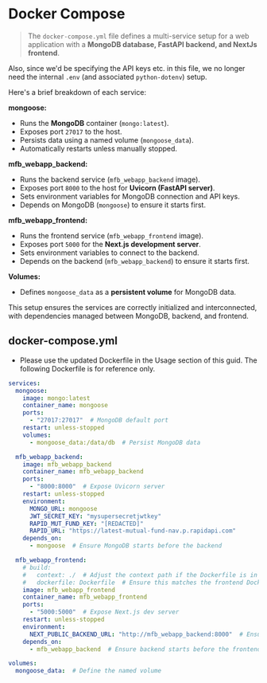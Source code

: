 # Docker Compose

> The `docker-compose.yml` file defines a multi-service setup for a web application with a **MongoDB database, FastAPI backend, and NextJs frontend**. 

Also, since we'd be specifying the API keys etc. in this file, we no longer need the internal `.env` (and associated `python-dotenv`) setup. 

Here's a brief breakdown of each service:

**mongoose:**

- Runs the **MongoDB** container (`mongo:latest`).
- Exposes port `27017` to the host.
- Persists data using a named volume (`mongoose_data`).
- Automatically restarts unless manually stopped.

**mfb_webapp_backend:**

- Runs the backend service (`mfb_webapp_backend` image).
- Exposes port `8000` to the host for **Uvicorn (FastAPI server)**.
- Sets environment variables for MongoDB connection and API keys.
- Depends on MongoDB (`mongoose`) to ensure it starts first.

**mfb_webapp_frontend:**

- Runs the frontend service (`mfb_webapp_frontend` image).
- Exposes port `5000` for the **Next.js development server**.
- Sets environment variables to connect to the backend.
- Depends on the backend (`mfb_webapp_backend`) to ensure it starts first.

**Volumes:**

- Defines `mongoose_data` as a **persistent volume** for MongoDB data.

This setup ensures the services are correctly initialized and interconnected, with dependencies managed between MongoDB, backend, and frontend.

## docker-compose.yml

- Please use the updated Dockerfile in the Usage section of this guid. The following Dockerfile is for reference only.

```yml
services:
  mongoose:
    image: mongo:latest
    container_name: mongoose
    ports:
      - "27017:27017"  # MongoDB default port
    restart: unless-stopped
    volumes:
      - mongoose_data:/data/db  # Persist MongoDB data

  mfb_webapp_backend:
    image: mfb_webapp_backend
    container_name: mfb_webapp_backend
    ports:
      - "8000:8000"  # Expose Uvicorn server
    restart: unless-stopped
    environment:
      MONGO_URL: mongoose
      JWT_SECRET_KEY: "mysupersecretjwtkey"
      RAPID_MUT_FUND_KEY: "[REDACTED]"
      RAPID_URL: "https://latest-mutual-fund-nav.p.rapidapi.com"
    depends_on:
      - mongoose  # Ensure MongoDB starts before the backend

  mfb_webapp_frontend:
    # build:
    #   context: ./  # Adjust the context path if the Dockerfile is in a subdirectory
    #   dockerfile: Dockerfile  # Ensure this matches the frontend Dockerfile name
    image: mfb_webapp_frontend
    container_name: mfb_webapp_frontend
    ports:
      - "5000:5000"  # Expose Next.js dev server
    restart: unless-stopped
    environment:
      NEXT_PUBLIC_BACKEND_URL: "http://mfb_webapp_backend:8000"  # Ensure the frontend can access the backend
    depends_on:
      - mfb_webapp_backend  # Ensure backend starts before the frontend

volumes:
  mongoose_data:  # Define the named volume
```